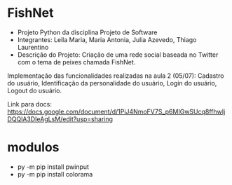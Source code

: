 # FishNet

- Projeto Python da disciplina Projeto de Software
- Integrantes: Leila Maria, Maria Antonia, Julia Azevedo, Thiago Laurentino
- Descrição do Projeto: Criação de uma rede social baseada no Twitter com o tema de peixes chamada FishNet.

Implementação das funcionalidades realizadas na aula 2 (05/07): Cadastro do usuário, Identificação da personalidade do usuário, Login do usuário, Logout do usuário.

Link para docs: https://docs.google.com/document/d/1PiJ4NmoFV7S_p6MIGwSUcq8ffhwIjDQQlA3DIeAgLsM/edit?usp=sharing
# modulos

- py -m pip install pwinput
- py -m pip install colorama
